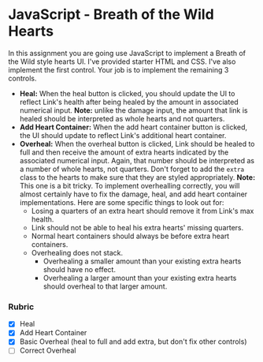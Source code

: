 # JavaScript - Breath of the Wild Hearts

In this assignment you are going use JavaScript to implement a Breath of the Wild style hearts UI. I've provided starter HTML and CSS. I've also implement the first control. Your job is to implement the remaining 3 controls.

- **Heal:** When the heal button is clicked, you should update the UI to reflect Link's health after being healed by the amount in associated numerical input. **Note:** unlike the damage input, the amount that link is healed should be interpreted as whole hearts and not quarters.
- **Add Heart Container:** When the add heart container button is clicked, the UI should update to reflect Link's additional heart container.
- **Overheal:** When the overheal button is clicked, Link should be healed to full and then receive the amount of extra hearts indicated by the associated numerical input. Again, that number should be interpreted as a number of whole hearts, not quarters. Don't forget to add the `extra` class to the hearts to make sure that they are styled appropriately. **Note:** This one is a bit tricky. To implement overhealling correctly, you will almost certainly have to fix the damage, heal, and add heart container implementations. Here are some specific things to look out for:
  - Losing a quarters of an extra heart should remove it from Link's max health.
  - Link should not be able to heal his extra hearts' missing quarters.
  - Normal heart containers should always be before extra heart containers.
  - Overhealing does not stack.
    - Overhealing a smaller amount than your existing extra hearts should have no effect.
    - Overhealing a larger amount than your existing extra hearts should overheal to that larger amount.

### Rubric

- [x] Heal
- [x] Add Heart Container
- [x] Basic Overheal (heal to full and add extra, but don't fix other controls)
- [ ] Correct Overheal
